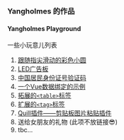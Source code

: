 ### Yangholmes 的作品
#### Yangholmes Playground

一些小玩意儿列表
1. <a target="_blank" href="../playground/canvas/canvas.html">跟随指尖滑动的彩色小圆</a>
2. <a target="_blank" href="../playground/flash-light/">LED广告板</a>
3. <a target="_blank" href="../playground/id-check">中国居民身份证号验证码</a>
4. <a target="_blank" href="../playground/vue-todolist/todolist.html">一个Vue数据绑定的示例</a>
5. [拓展的`<table>`标签](https://github.com/Yangholmes/yang-components/tree/master/src/components/ex-table)
6. [扩展的`<tag>`标签](https://github.com/Yangholmes/yang-components/tree/master/src/components/ex-tag)
7. [Quill插件——剪贴板图片粘贴插件](https://github.com/Yangholmes/quill-yang-image-paste)
8. 送给女朋友的礼物 (此项不放链接😎)
5. tbc...

